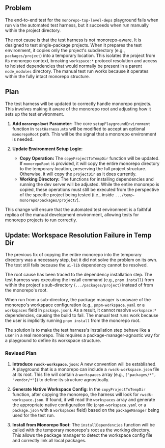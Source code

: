 ## Problem

The end-to-end test for the `monorepo-top-level-deps` playground fails when run via the automated test harness, but it succeeds when run manually within the project directory.

The root cause is that the test harness is not monorepo-aware. It is designed to test single-package projects. When it prepares the test environment, it copies only the project's subdirectory (e.g., `packages/project`) into a temporary location. This isolates the project from its monorepo context, breaking `workspace:*` protocol resolution and access to hoisted dependencies that would normally be present in a parent `node_modules` directory. The manual test run works because it operates within the fully intact monorepo structure.

## Plan

The test harness will be updated to correctly handle monorepo projects. This involves making it aware of the monorepo root and adjusting how it sets up the test environment.

1.  **Add `monorepoRoot` Parameter:** The core `setupPlaygroundEnvironment` function in `testHarness.mts` will be modified to accept an optional `monorepoRoot` path. This will be the signal that a monorepo environment is needed.

2.  **Update Environment Setup Logic:**
    -   **Copy Operation:** The `copyProjectToTempDir` function will be updated. If `monorepoRoot` is provided, it will copy the entire monorepo directory to the temporary location, preserving the full project structure. Otherwise, it will copy the `projectDir` as it does currently.
    -   **Working Directory:** The functions for installing dependencies and running the dev server will be adjusted. While the entire monorepo is copied, these operations must still be executed from the perspective of the specific project being tested (i.e., inside `.../temp-monorepo/packages/project/`).

This change will ensure that the automated test environment is a faithful replica of the manual development environment, allowing tests for monorepo projects to run correctly.

## Update: Workspace Resolution Failure in Temp Dir

The previous fix of copying the entire monorepo into the temporary directory was a necessary step, but it did not solve the problem on its own. The test still fails because the `ui-lib` dependency cannot be resolved.

The root cause has been traced to the dependency installation step. The test harness was executing the install command (e.g., `pnpm install`) from within the project's sub-directory (`.../packages/project`) instead of from the monorepo's root.

When run from a sub-directory, the package manager is unaware of the monorepo's workspace configuration (e.g., `pnpm-workspace.yaml` or a `workspaces` field in `package.json`). As a result, it cannot resolve `workspace:*` dependencies, causing the build to fail. The manual test runs work because the user is implicitly running `pnpm install` from the monorepo root.

The solution is to make the test harness's installation step behave like a user in a real monorepo. This requires a package-manager-agnostic way for a playground to define its workspace structure.

### Revised Plan

1.  **Introduce `rwsdk-workspace.json`:** A new convention will be established. A playground that is a monorepo can include a `rwsdk-workspace.json` file at its root. This file will contain a `workspaces` array (e.g., `["packages/*", "vendor/*"]`) to define its structure agnostically.

2.  **Generate Native Workspace Config:** In the `copyProjectToTempDir` function, after copying the monorepo, the harness will look for `rwsdk-workspace.json`. If found, it will read the `workspaces` array and generate the appropriate native configuration file (`pnpm-workspace.yaml` or a `package.json` with a `workspaces` field) based on the `packageManager` being used for the test run.

3.  **Install from Monorepo Root:** The `installDependencies` function will be called with the temporary monorepo's root as the working directory. This allows the package manager to detect the workspace config file and correctly link all local packages.
